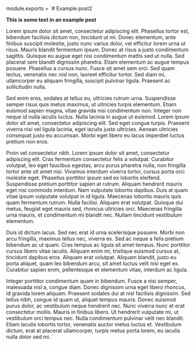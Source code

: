 module.exports =
`# Example post2

**This is some text in an example post**

Lorem ipsum dolor sit amet, consectetur adipiscing elit. Phasellus tortor est, bibendum facilisis dictum non, tincidunt ut mi. Donec elementum, ante finibus suscipit molestie, justo nunc varius dolor, vel efficitur lorem urna ut risus. Mauris blandit fermentum ipsum. Donec at risus a justo condimentum sagittis. Quisque eu augue eget nisi condimentum mattis sed ut nulla. Sed placerat sem blandit dignissim pharetra. Etiam elementum ac augue tempus posuere. Phasellus a cursus nunc. Fusce sit amet sem orci. Sed quam lectus, venenatis nec nisl non, laoreet efficitur tortor. Sed diam mi, ullamcorper eu aliquam fringilla, suscipit pulvinar ligula. Praesent ac sollicitudin nulla.

Sed enim eros, sodales at tellus eu, ultricies rutrum urna. Suspendisse semper risus quis metus maximus, ut ultricies turpis elementum. Etiam euismod sapien magna, vitae gravida nisi condimentum non. Integer non neque id nulla iaculis luctus. Nulla lacinia in augue ut euismod. Lorem ipsum dolor sit amet, consectetur adipiscing elit. Sed eget congue turpis. Praesent viverra nisi vel ligula lacinia, eget iaculis justo ultricies. Aenean ultricies consequat justo eu accumsan. Morbi eget libero eu lacus imperdiet luctus pretium non eros.

Proin vel consectetur nibh. Lorem ipsum dolor sit amet, consectetur adipiscing elit. Cras fermentum consectetur felis a volutpat. Curabitur volutpat, leo eget faucibus egestas, arcu purus pharetra nulla, non fringilla tortor ante sit amet nisi. Vivamus interdum viverra tortor, cursus porta orci molestie eget. Phasellus porttitor ipsum sed ex lobortis eleifend. Suspendisse pretium porttitor sapien at rutrum. Aliquam hendrerit mauris eget nisi commodo interdum. Nam vulputate lobortis dapibus. Duis at quam vitae ipsum vulputate volutpat in id ligula. Maecenas lobortis mauris quis quam fermentum rutrum. Nulla facilisi. Aliquam erat volutpat. Quisque dui metus, feugiat eget mauris sed, rhoncus ultricies orci. Maecenas fringilla urna mauris, et condimentum mi blandit nec. Nullam tincidunt vestibulum elementum.

Duis id dictum lacus. Sed nec erat id urna scelerisque posuere. Morbi non arcu fringilla, maximus tellus nec, viverra ex. Sed ac neque a felis pretium bibendum ac ut quam. Cras tempus ac ligula sit amet tempus. Nunc porttitor cursus libero vitae iaculis. Aliquam enim mi, tristique euismod cursus at, tincidunt dapibus eros. Aliquam erat volutpat. Aliquam blandit, justo eu porta aliquet, quam leo bibendum arcu, sit amet luctus velit nisi eget ex. Curabitur sapien enim, pellentesque et elementum vitae, interdum ac ligula.

Integer porttitor condimentum quam in bibendum. Fusce a nisi semper, malesuada nisl a, congue diam. Donec dignissim urna eget libero rhoncus, id gravida lorem aliquam. Praesent sodales dui at nisl facilisis dignissim. Sed tellus nibh, congue id quam ut, aliquet tempus mauris. Donec euismod purus dolor, ac vestibulum neque hendrerit nec. Nunc viverra nunc et erat consectetur mollis. Mauris in finibus libero. Ut hendrerit vulputate mi, ut vestibulum orci tempus nec. Nulla condimentum pulvinar velit nec blandit. Etiam iaculis lobortis tortor, venenatis auctor metus luctus et. Vestibulum dictum, erat at placerat ullamcorper, turpis metus porta lorem, eu iaculis nulla dolor sed mi.
`
